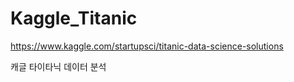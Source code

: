 # Kaggle_Titanic 

https://www.kaggle.com/startupsci/titanic-data-science-solutions

캐글 타이타닉 데이터 분석
